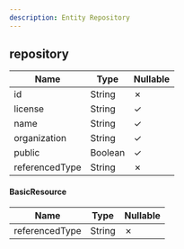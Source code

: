 ```yaml
---
description: Entity Repository
---
```

repository
----------

| **Name**       | **Type** | **Nullable** |
| -------------- | -------- | ------------ |
| id             | String   | &cross;      |
| license        | String   | &check;      |
| name           | String   | &check;      |
| organization   | String   | &check;      |
| public         | Boolean  | &check;      |
| referencedType | String   | &cross;      |

#### BasicResource
| **Name**       | **Type** | **Nullable** |
| -------------- | -------- | ------------ |
| referencedType | String   | &cross;      |
